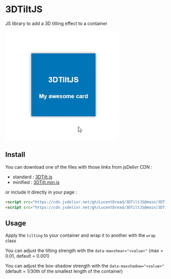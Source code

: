 # 3DTiltJS
JS library to add a 3D tilting effect to a container

![Demo](3dtilt.gif)

## Install

You can download one of the files with those links from jsDelivr CDN :
  * standard : [3DTilt.js](https://cdn.jsdelivr.net/gh/LucentDread/3DTiltJS@main/3DTilt.js)
  * minified : [3DTilt.min.js](https://cdn.jsdelivr.net/gh/LucentDread/3DTiltJS@main/3DTilt.min.js)

or include it directly in your page :
```html
<script src="https://cdn.jsdelivr.net/gh/LucentDread/3DTiltJS@main/3DTilt.js"></script> <!-- Standard -->  
<script src="https://cdn.jsdelivr.net/gh/LucentDread/3DTiltJS@main/3DTilt.min.js"></script> <!-- Minified -->  
```

## Usage

Apply the ```tilting``` to your container and wrap it to another with the ```wrap``` class

You can adjust the tilting strength with the ```data-maxshear="<value>"``` (max = 0.01, default = 0.001)

You can adjust the box-shadow strength with the ```data-maxshadow="<value>"``` (default = 1/30th of the smallest length of the container)

